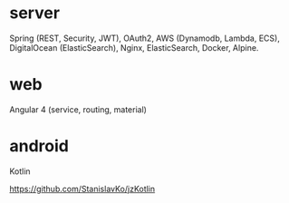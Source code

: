 # server

Spring (REST, Security, JWT), OAuth2, AWS (Dynamodb, Lambda, ECS), DigitalOcean (ElasticSearch), Nginx, ElasticSearch, Docker, Alpine.

# web

Angular 4 (service, routing, material)

# android

Kotlin

https://github.com/StanislavKo/jzKotlin

